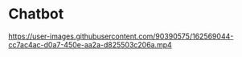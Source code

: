 # Chatbot



https://user-images.githubusercontent.com/90390575/162569044-cc7ac4ac-d0a7-450e-aa2a-d825503c206a.mp4

